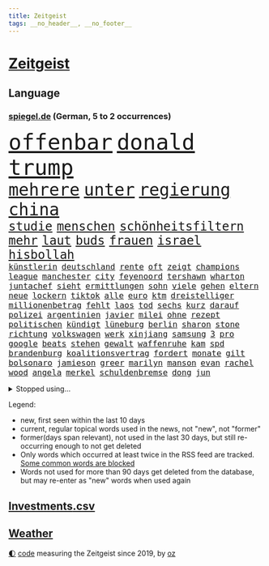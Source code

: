```yaml
---
title: Zeitgeist
tags: __no_header__, __no_footer__
---
```


# [Zeitgeist](https://oliz.io/zeitgeist/)

## Language

<h3><a href="https://www.spiegel.de" target="_blank">spiegel.de</a> (German, 5 to 2 occurrences)</h3>
<p style="font-family:monospace">
<span style="font-size:32pt"><a href="news_links.html#offenbar" class="current">offenbar</a></span>
<span style="font-size:32pt"><a href="news_links.html#donald" class="current">donald</a></span>
<span style="font-size:32pt"><a href="news_links.html#trump" class="current">trump</a></span>
<br>
<span style="font-size:25pt"><a href="news_links.html#mehrere" class="current">mehrere</a></span>
<span style="font-size:25pt"><a href="news_links.html#unter" class="current">unter</a></span>
<span style="font-size:25pt"><a href="news_links.html#regierung" class="current">regierung</a></span>
<span style="font-size:25pt"><a href="news_links.html#china" class="current">china</a></span>
<br>
<span style="font-size:18pt"><a href="news_links.html#studie" class="current">studie</a></span>
<span style="font-size:18pt"><a href="news_links.html#menschen" class="current">menschen</a></span>
<span style="font-size:18pt"><a href="news_links.html#schönheitsfiltern" class="new">schönheitsfiltern</a></span>
<span style="font-size:18pt"><a href="news_links.html#mehr" class="current">mehr</a></span>
<span style="font-size:18pt"><a href="news_links.html#laut" class="current">laut</a></span>
<span style="font-size:18pt"><a href="news_links.html#buds" class="new">buds</a></span>
<span style="font-size:18pt"><a href="news_links.html#frauen" class="current">frauen</a></span>
<span style="font-size:18pt"><a href="news_links.html#israel" class="current">israel</a></span>
<span style="font-size:18pt"><a href="news_links.html#hisbollah" class="current">hisbollah</a></span>
<br>
<span style="font-size:12pt"><a href="news_links.html#künstlerin" class="current">künstlerin</a></span>
<span style="font-size:12pt"><a href="news_links.html#deutschland" class="current">deutschland</a></span>
<span style="font-size:12pt"><a href="news_links.html#rente" class="current">rente</a></span>
<span style="font-size:12pt"><a href="news_links.html#oft" class="current">oft</a></span>
<span style="font-size:12pt"><a href="news_links.html#zeigt" class="current">zeigt</a></span>
<span style="font-size:12pt"><a href="news_links.html#champions" class="current">champions</a></span>
<span style="font-size:12pt"><a href="news_links.html#league" class="current">league</a></span>
<span style="font-size:12pt"><a href="news_links.html#manchester" class="current">manchester</a></span>
<span style="font-size:12pt"><a href="news_links.html#city" class="current">city</a></span>
<span style="font-size:12pt"><a href="news_links.html#feyenoord" class="new">feyenoord</a></span>
<span style="font-size:12pt"><a href="news_links.html#tershawn" class="new">tershawn</a></span>
<span style="font-size:12pt"><a href="news_links.html#wharton" class="new">wharton</a></span>
<span style="font-size:12pt"><a href="news_links.html#juntachef" class="new">juntachef</a></span>
<span style="font-size:12pt"><a href="news_links.html#sieht" class="current">sieht</a></span>
<span style="font-size:12pt"><a href="news_links.html#ermittlungen" class="current">ermittlungen</a></span>
<span style="font-size:12pt"><a href="news_links.html#sohn" class="current">sohn</a></span>
<span style="font-size:12pt"><a href="news_links.html#viele" class="current">viele</a></span>
<span style="font-size:12pt"><a href="news_links.html#gehen" class="current">gehen</a></span>
<span style="font-size:12pt"><a href="news_links.html#eltern" class="current">eltern</a></span>
<span style="font-size:12pt"><a href="news_links.html#neue" class="current">neue</a></span>
<span style="font-size:12pt"><a href="news_links.html#lockern" class="new">lockern</a></span>
<span style="font-size:12pt"><a href="news_links.html#tiktok" class="current">tiktok</a></span>
<span style="font-size:12pt"><a href="news_links.html#alle" class="current">alle</a></span>
<span style="font-size:12pt"><a href="news_links.html#euro" class="current">euro</a></span>
<span style="font-size:12pt"><a href="news_links.html#ktm" class="new">ktm</a></span>
<span style="font-size:12pt"><a href="news_links.html#dreistelliger" class="new">dreistelliger</a></span>
<span style="font-size:12pt"><a href="news_links.html#millionenbetrag" class="current">millionenbetrag</a></span>
<span style="font-size:12pt"><a href="news_links.html#fehlt" class="current">fehlt</a></span>
<span style="font-size:12pt"><a href="news_links.html#laos" class="new">laos</a></span>
<span style="font-size:12pt"><a href="news_links.html#tod" class="current">tod</a></span>
<span style="font-size:12pt"><a href="news_links.html#sechs" class="current">sechs</a></span>
<span style="font-size:12pt"><a href="news_links.html#kurz" class="current">kurz</a></span>
<span style="font-size:12pt"><a href="news_links.html#darauf" class="current">darauf</a></span>
<span style="font-size:12pt"><a href="news_links.html#polizei" class="current">polizei</a></span>
<span style="font-size:12pt"><a href="news_links.html#argentinien" class="current">argentinien</a></span>
<span style="font-size:12pt"><a href="news_links.html#javier" class="current">javier</a></span>
<span style="font-size:12pt"><a href="news_links.html#milei" class="current">milei</a></span>
<span style="font-size:12pt"><a href="news_links.html#ohne" class="current">ohne</a></span>
<span style="font-size:12pt"><a href="news_links.html#rezept" class="current">rezept</a></span>
<span style="font-size:12pt"><a href="news_links.html#politischen" class="current">politischen</a></span>
<span style="font-size:12pt"><a href="news_links.html#kündigt" class="current">kündigt</a></span>
<span style="font-size:12pt"><a href="news_links.html#lüneburg" class="new">lüneburg</a></span>
<span style="font-size:12pt"><a href="news_links.html#berlin" class="current">berlin</a></span>
<span style="font-size:12pt"><a href="news_links.html#sharon" class="current">sharon</a></span>
<span style="font-size:12pt"><a href="news_links.html#stone" class="current">stone</a></span>
<span style="font-size:12pt"><a href="news_links.html#richtung" class="current">richtung</a></span>
<span style="font-size:12pt"><a href="news_links.html#volkswagen" class="current">volkswagen</a></span>
<span style="font-size:12pt"><a href="news_links.html#werk" class="current">werk</a></span>
<span style="font-size:12pt"><a href="news_links.html#xinjiang" class="current">xinjiang</a></span>
<span style="font-size:12pt"><a href="news_links.html#samsung" class="current">samsung</a></span>
<span style="font-size:12pt"><a href="news_links.html#3" class="current">3</a></span>
<span style="font-size:12pt"><a href="news_links.html#pro" class="current">pro</a></span>
<span style="font-size:12pt"><a href="news_links.html#google" class="current">google</a></span>
<span style="font-size:12pt"><a href="news_links.html#beats" class="new">beats</a></span>
<span style="font-size:12pt"><a href="news_links.html#stehen" class="current">stehen</a></span>
<span style="font-size:12pt"><a href="news_links.html#gewalt" class="current">gewalt</a></span>
<span style="font-size:12pt"><a href="news_links.html#waffenruhe" class="current">waffenruhe</a></span>
<span style="font-size:12pt"><a href="news_links.html#kam" class="current">kam</a></span>
<span style="font-size:12pt"><a href="news_links.html#spd" class="current">spd</a></span>
<span style="font-size:12pt"><a href="news_links.html#brandenburg" class="current">brandenburg</a></span>
<span style="font-size:12pt"><a href="news_links.html#koalitionsvertrag" class="current">koalitionsvertrag</a></span>
<span style="font-size:12pt"><a href="news_links.html#fordert" class="current">fordert</a></span>
<span style="font-size:12pt"><a href="news_links.html#monate" class="current">monate</a></span>
<span style="font-size:12pt"><a href="news_links.html#gilt" class="current">gilt</a></span>
<span style="font-size:12pt"><a href="news_links.html#bolsonaro" class="new">bolsonaro</a></span>
<span style="font-size:12pt"><a href="news_links.html#jamieson" class="new">jamieson</a></span>
<span style="font-size:12pt"><a href="news_links.html#greer" class="new">greer</a></span>
<span style="font-size:12pt"><a href="news_links.html#marilyn" class="new">marilyn</a></span>
<span style="font-size:12pt"><a href="news_links.html#manson" class="new">manson</a></span>
<span style="font-size:12pt"><a href="news_links.html#evan" class="new">evan</a></span>
<span style="font-size:12pt"><a href="news_links.html#rachel" class="new">rachel</a></span>
<span style="font-size:12pt"><a href="news_links.html#wood" class="new">wood</a></span>
<span style="font-size:12pt"><a href="news_links.html#angela" class="current">angela</a></span>
<span style="font-size:12pt"><a href="news_links.html#merkel" class="current">merkel</a></span>
<span style="font-size:12pt"><a href="news_links.html#schuldenbremse" class="current">schuldenbremse</a></span>
<span style="font-size:12pt"><a href="news_links.html#dong" class="new">dong</a></span>
<span style="font-size:12pt"><a href="news_links.html#jun" class="new">jun</a></span>
</p>
<details>
<summary>Stopped using...</summary>
<p class="former" style="font-size:12pt">
mittelmeer(1498) entwicklungen(1496) welchem(1496) planen(1495) street(1495) zurzeit(1495) überwinden(1495) mitte(1494) portugal(1494) respekt(1494) stärken(1494) stärker(1494) 2000(1493) 6(1493) eng(1493) gelegt(1493) kündigte(1493) lastwagen(1493) mordes(1493) tschechien(1493) umwelt(1493) ungewöhnlich(1493) übersicht(1493) aufklärung(1492) erwägt(1492) fielen(1492) nationalspieler(1492) persönliche(1492) verschärfen(1492) beachten(1491) einstieg(1491) erdoğan(1491) hebt(1491) hinaus(1491) lehnen(1491) ließen(1491) räumen(1491) studierenden(1491) twitter(1491) tötet(1491) verpassen(1491) 150(1490) alexej(1490) nawalny(1490) vermehrt(1490) christine(1489) dreimal(1489) nötig(1489) tests(1489) vergeben(1489) dauerhaft(1488) plus(1488) schoss(1488) griff(1487) schweigen(1487) verfügung(1487) verteilt(1487) erfasst(1486) geflüchteten(1486) mengen(1486) pocht(1486) schlag(1486) wälder(1486) beteiligt(1485) anteil(1484) unbekannten(1484) vorsprung(1484) blockieren(1483) erlitt(1483) funktioniert(1483) toter(1483) irak(1482) jüngere(1482) netzwerk(1482) wies(1482) offensive(1481) venezuela(1481) geräte(1480) appell(1479) gebrochen(1479) gering(1479) schwierig(1479) zweimal(1478) geprägt(1477) italienischen(1477) ministerpräsidentin(1477) gaben(1476) gang(1476) anzeichen(1473) skeptisch(1473) 11(1471) spenden(1470) änderungen(1468) em(1467) top(1467) gelandet(1463) istanbul(1459) klasse(1459) freiwillig(1458) dutzend(1455) teuren(1444) ausgetragen(1434) autobahnen(1353) konservative(1335) fußballstar(1285) stundenlang(1238) verdi(1237) verbunden(1217) cup(1213) wellen(1196) kollision(1189) 700(1181) ukrainischer(1181) gewohnt(1167) irritiert(1146) grünenpolitiker(1128) zeitpunkt(1116) russisches(1100) ungewöhnliche(1100) dutzenden(1077) meta(1074) loch(1073) emotional(1066) geheimdienst(1059) ukrainer(1056) hochzeit(1050) fördern(1048) gerichte(1032) entführung(1026) schwieriger(1026) spielern(1024) emotionalen(1013) streik(1012) heißen(1005) mbappé(994) stabil(973) iranische(965) patrick(965) rezession(965) dilemma(954) wall(947) gewerkschaften(942) schwarzes(939) verhängnis(915) ehrt(912) kenia(894) tierschützer(883) veröffentlichen(881) schwimmen(875) lena(874) neustart(869) partnerin(865) verzeichnet(862) islamisten(853) kämpferisch(853) zurückhaltung(846) chinesen(844) einladung(814) lebenslange(814) frühjahr(810) tagelang(798) ernährung(794) ersetzt(787) stemmen(784) beobachter(782) emissionen(779) begegnung(778) 300000(766) kohl(748) flugabwehr(733) geheim(723) al(685) heimische(685) fahnder(681) solcher(675) viertagewoche(672) springen(669) 18jähriger(665) ständig(656) liebt(655) marode(654) bewertet(636) bär(631) uhren(630) ausflug(624) merklich(619) radfahrer(617) höhepunkt(614) hollywoodstar(602) lübeck(600) parlamentswahlen(597) protestaktion(595) angelegenheit(592) beides(592) spiegeltalk(588) 13jährige(584) linkspartei(580) staatsschutz(573) amtsinhaber(570) fisch(566) vergeltung(558) trikot(555) spektakulär(553) rechtsextremismus(551) überfahren(550) auswirken(547) zoll(547) souverän(542) hamm(538) anschlägen(537) bitter(529) herkunft(523) fürth(520) kylian(519) drastische(516) mysteriöse(515) festgestellt(505) 2013(501) rechtsruck(501) abu(491) nördlich(482) politikerinnen(482) clemens(480) zeitgleich(480) bodensee(477) heim(476) journalistin(476) islamistische(474) sicherheitsmaßnahmen(474) teuerste(467) ausbeutung(466) folter(466) unerwartete(458) kranke(456) cannabislegalisierung(454) negative(448) meyer(446) völkermord(446) rucksack(442) stieß(438) ärgert(436) zusammengebrochen(432) dient(431) vorgang(429) bayer(428) väter(427) suv(425) erwachsenen(423) gastronomie(422) getöteter(416) 1994(414) belästigt(413) auftritte(412) verheiratet(410) lebende(409) reifen(409) teslachef(407) tatverdächtiger(403) tabellenführung(398) attentat(390) kriegen(390) stimmte(389) geräumt(377) gewähren(377) terrorangriff(377) gazastreifens(376) enthält(375) beteuert(371) menschenrechte(371) tennisprofi(369) erkannt(368) recep(366) tayyip(366) club(365) eminem(363) raser(361) verschaffen(357) geräten(355) unterschätzt(355) beschuldigte(354) tim(354) haken(349) ruanda(349) bernd(342) figur(342) islamische(341) kalten(339) dfl(338) stuttgarter(336) 18jährige(334) mindestlohn(334) großstädten(333) verspätung(331) ausgedacht(326) oberverwaltungsgericht(325) konstantin(322) oma(318) stromausfall(318) österreicher(316) hannah(315) erholt(313) könige(313) high(312) viertelfinale(312) aufgedeckt(309) dahintersteckt(306) aussteigen(304) rast(303) körperlich(300) erziehung(299) cdu/csu(298) hamasführer(294) rückwirkend(293) rüsten(292) wertvolle(291) fehlenden(290) südkoreanischen(288) sap(287) indes(281) nackte(281) rundfunk(281) erobert(280) konflikts(280) terrormiliz(279) harvey(276) territorium(276) parkinson(274) gymnasium(272) leichnam(272) bunte(270) jena(269) offenbaren(269) asien(268) mitarbeiterin(266) starkoch(263) strategische(263) obst(262) sohns(260) boateng(259) digitalpakt(259) jérôme(259) witwe(259) oberhausen(258) 74(256) dein(256) auszeit(255) betrunken(255) reklamiert(255) stufe(253) unangenehme(252) apples(251) erwirken(250) bewerben(249) eingestochen(248) julija(248) kanadischen(248) nawalnaja(248) dublin(245) ausgebildet(244) wildtiere(244) fremden(243) gummibärchen(241) höchstwert(240) fing(238) heilbronn(237) tue(237) 21jähriger(236) dominanz(235) alec(233) baldwin(233) fastfoodkette(233) schöne(232) schnelles(231) gleisbett(230) bestanden(228) blamage(228) aufsichtsrat(226) drittes(226) messerangriff(223) populismus(223) antreibt(222) rar(221) kretschmann(220) präsidentschaftskandidaten(220) techkonzerne(220) spielten(219) rügen(218) schlimmsten(218) slowakei(218) knall(216) brutale(215) absurde(214) attraktiv(214) solingen(214) steine(213) entbrannt(211) escooter(211) verschleppten(211) größtes(210) mögliches(209) holz(208) unzulässig(208) fußballers(207) luftschlag(207) zehntausend(207) außergewöhnliche(206) bemühen(204) dj(204) süditalien(204) scham(203) einberufen(202) technologien(202) breitet(201) pérez(200) verbinden(197) zellen(196) telekom(195) militärischer(194) fuchs(193) mau(193) attackierte(192) betrachtet(191) unglücklich(191) entgeht(190) spiegelspitzengespräch(190) überschwänglich(190) ausgebremst(187) heizt(187) prognosen(187) anwohnern(185) straftat(185) automaten(184) stationierung(184) beckham(182) videobeweis(182) films(181) liest(181) durchbrechen(179) weibchen(178) europameister(177) kooperieren(177) anc(176) g7(176) gene(176) kanzlerschaft(175) nullerjahren(175) schärferes(175) gottschalk(174) kugeln(174) überfluss(174) bilden(173) hitzige(173) überflutete(173) lokalen(172) tischtennis(172) fernost(171) verletzen(171) weltkriegs(171) begleitung(170) auseinandersetzungen(169) emilia(169) krankenhausreif(169) planten(169) ernten(168) indopazifik(168) rutschen(168) marschieren(167) angespannte(166) hansestadt(165) schenkte(165) schnauzbart(164) giffey(163) trainierte(162) zelebriert(162) dresdner(161) vergeltungsangriff(161) kreisen(160) verschwundenen(160) autistischen(159) basel(158) langjähriger(158) diebstahls(157) sportgeschichte(157) wahlkampfauftritte(157) polizeigewalt(156) türkischer(156) koalitionen(155) rekordsumme(155) tickt(155) hunter(153) bekundet(152) love(151) sinwar(151) erobern(150) komplex(150) kurse(150) normalen(150) schusswechsel(150) tropensturm(150) mitgliedstaaten(149) autogramm(148) staatsbürgerschaft(148) neuestes(147) seltenen(147) urlaubsziel(147) usmusiker(147) dinosaurier(146) existieren(146) keir(146) perspektiven(146) starmer(146) gesteuert(145) aura(144) big(144) psychotherapie(144) räuscher(143) volkes(143) wettkämpfen(143) cruise(141) modi(141) narendra(141) sellner(141) ask(140) dschungelcamp(140) gesteinsbrocken(140) linzer(140) sprangen(140) 28jähriger(139) cocacola(139) netflixdoku(139) täuschung(139) ganzer(138) orden(138) schätzung(138) marina(137) ofen(137) gefangen(136) tatsächliche(136) usbasketballerinnen(136) zeug(136) zuge(136) leeren(135) terrorgefahr(135) 24jähriger(134) enttäuschung(134) klimafreundlicher(134) gelebt(133) günstig(133) hurrikan(133) qualitäten(133) abgelöst(132) steckte(132) verworfen(132) bekamen(131) großartige(131) nuri(131) şahin(131) 39jähriger(130) rutschte(130) transfer(130) weiterspielen(130) angelegten(128) bahnhöfen(128) boomer(128) entschädigt(128) entkam(127) wanderer(127) gewaltvorwürfen(126) hingewiesen(125) fahrerlaubnis(124) trip(124) ausgewertet(123) kampfeinsätze(123) lothar(123) offenem(123) menschlichen(122) moniert(122) rettungsschwimmer(121) verleihung(121) überzeugte(121) lindern(120) lions(120) three(120) umland(119) wildnis(119) doppelte(118) jährlich(118) verfangen(118) rekonstruiert(117) moldau(116) verkörpert(116) wappnen(116) nordwesten(115) modus(114) vermutung(114) dienstwagen(113) feminismus(111) koffer(111) reeves(111) 130(109) entdeckungen(109) notoperation(109) spiegelreporterin(109) gazakrieges(108) kreativität(108) routinen(108) wettert(108) finanzministerin(106) iron(106) 2040(105) knüpfen(105) mauert(105) ovations(105) standing(105) deutschlandweit(104) elbe(104) kolumbianischen(104) potenzielle(104) zentrales(104) angreifers(103) nationalpark(103) umarmungen(103) vizekandidaten(103) detroit(102) phil(102) bodentruppen(101) minen(101) angesteckt(100) verschärfungen(100) berchtesgaden(99) radio(99) selbstvertrauen(99) stadtfest(99) streits(99) argumentiert(98) cage(98) finger(98) gemobbt(98) lilium(98) nicolas(98) dusche(97) effekte(97) keanu(97) leichenfund(97) telefoniert(97) verfall(97) zweck(97) gangs(96) rückruf(96) weggefährten(96) begleitern(95) coronavirus(95) scheiterten(95) idol(94) 2028(93) agiert(93) drahtzieher(93) lka(93) todesursache(93) drohnenangriffen(92) gerissen(92) hinterbliebenen(92) rollt(92) 1241(91) amtskollege(91) aperol(91) dauerkrise(91) gründlich(91) nordkoreanischen(91) oberen(91) redete(91) senate(91) zweig(91) drogenkrieg(90) eben(90) obdachlose(90) schadstoffe(90) unterirdische(90) wissenschaftlich(90) drückte(89) spektakels(89) achse(88) brandanschlägen(88) staatsoberhaupt(88) valley(88) verdammte(88) annamaria(87) bassist(87) dbbauswahl(87) geländegewinne(87) kickl(87) konsens(87) unnötig(87) venezuelas(87) blendender(86) braunbär(86) bundesstaates(86) chinesin(86) flammt(86) kehrte(86) koreanischen(86) 1924(85) abschalten(85) beamtinnen(85) gefangenen(85) maduro(85) misshandlung(85) obdachlosigkeit(85) rätselt(85) sabotageakte(85) terroranschlag(85) wellenreiten(85) 27jährige(84) bizarrer(84) freundinnen(84) ortberg(84) rennens(84) vorliebe(84) wagte(84) abgebaut(83) astronomie(83) konzernchef(83) ortsbesuch(83) rätselhafter(83) urteilt(83) distanzieren(82) entführer(82) felsbrocken(82) insolventen(82) reiten(82) schönstem(82) teck(82) trübsinn(82) verabredet(82) allgemeinen(81) colin(81) cybermobbing(81) farrell(81) generieren(81) haucht(81) mecklenburgvorpommerns(81) meteorit(81) preisgeld(81) sauberem(81) watson(81) gechattet(80) grausiger(80) neumann(80) neutralität(80) portugals(80) schlagartig(80) straflager(80) substanzen(80) trophäe(80) äußere(80) flieht(79) haniyyeh(79) islamfeindliche(79) lick(79) bari(78) eskalationen(78) hamaschef(78) hamaschefs(78) moscheen(78) sohnes(78) unterhaltung(78) bevorzugt(77) danny(77) füllt(77) großbrand(77) heimdebüt(77) kurzzeitig(77) riskant(77) schuster(77) 48jährige(76) berufliche(76) pestizide(76) quartalszahlen(76) dürr(75) explizit(75) fernsehkoch(75) morden(75) registrieren(75) 71jährige(74) allgemeine(74) nämlich(74) wiegen(74) aktienmarkt(73) beeindruckte(73) temperatur(73) yahya(73) bauarbeiten(72) fitch(72) gelangt(72) lautstark(72) leonie(72) polnischer(72) unterwandert(72) zugriff(72) bundeswehrkaserne(71) dankesrede(71) emmerich(71) gewaltverbrechens(71) krüger(71) monarchen(71) mpox(71) umgezogen(71) unwahrheiten(71) variante(71) ausfuhren(70) beeinflussung(70) bekanntheit(70) fläche(70) freiburger(70) mescal(70) montana(70) mpoxvariante(70) rückten(70) unbemerkt(70) vorantrieb(70) altar(69) bückte(69) einmarsch(69) eventuell(69) exporteure(69) instant(69) südlibanon(69) topspiel(69) zimtschnecken(69) ökologischen(69) backofen(68) beratungsunternehmen(68) bundesbildungsministerin(68) enthoben(68) hassan(68) mörderin(68) parallelen(68) slot(68) ukrainisches(68) fliegenpilzgift(67) sportwagen(67) up(67) amtes(66) bezeichnen(66) bibliothek(66) catania(66) florentina(66) holzinger(66) hochverrats(65) ostallgäu(65) starregisseur(65) campingbus(64) dortmunder(64) dürren(64) ratifiziert(64) schiebetüren(64) container(63) cybertruck(63) drohnenvideo(63) erlass(63) explodiert(63) fördert(63) kette(63) nähern(63) vorantreiben(63) friedrichshafen(62) mittelklasse(62) nehme(62) bezichtigt(61) burger(61) gebannt(61) motherfucker(61) osaka(61) patient(61) schmidbauer(61) synagoge(61) warb(61) alarmierten(60) chefarzt(60) deichmann(60) kollaps(60) kopftuch(60) trudeau(60) ungewiss(60) usgeneral(60) verbrennerpkw(60) anbau(59) anzahl(59) auszusetzen(59) biografie(59) elektrisiert(59) nächtlichen(59) reif(59) sobald(59) vorzeitige(59) abschiebepolitik(58) baseballlegende(58) erleichterte(58) höherer(58) internationalem(58) kurzerhand(58) neunziger(58) sommerhaus(58) verwickelt(58) zorniger(58) überlebenskampf(58) angeschossen(57) faschisten(57) hering(57) schädel(57) solingenanschlag(57) sunset(57) vormonat(57) überarbeitet(57) überfischung(57) gonzález(56) jobbörse(56) kloeppel(56) reiner(56) wohnkosten(56) autors(55) betrieben(55) hasenhüttl(55) inflationsrate(55) stränden(55) wunden(55) gespann(54) jeffrey(54) raumfahrtunternehmen(54) slam(54) britannia(53) colapinto(53) macho(53) schätzen(53) wettanbieter(53) entnommen(52) gelesen(52) getötete(52) leihmutterschaft(52) verflogen(52) ermutigen(51) posierte(51) wissenschaftlerin(51) demografie(50) geklaute(50) hofiert(50) hoppenstedt(50) landesweiter(50) bedürfnisse(49) flugsaurier(49) fossilien(49) grammygewinner(49) jim(49) medienwissenschaftler(49) spiegelinterview(49) verüben(49) berichterstattung(48) iab(48) schummeln(48) spaltet(48) unobericht(48) vorhergesagt(48) apprentice(47) konsulat(47) landschaften(47) liebesbrief(47) series(47) teilzeit(47) tägliche(47) ölpest(47) adrian(46) arbeitgebern(46) nackten(46) quarterback(46) wiederauflage(46) hoffnungslos(45) putsch(45) ragen(45) startschuss(45) amateuraufnahmen(44) schlugen(44) zufriedener(44) 1200(43) büsche(43) falschbehauptung(43) kansas(43) lahmt(43) machete(43) profikarriere(43) umarmt(43) verstörte(43) bühnen(42) dreieck(42) sicherheitsrat(42) tarifvertrag(42) teilstücke(42) ursprung(42) verletzungspause(42) achillessehne(41) analysten(41) clark(41) ecuador(41) hobby(41) jets(41) maximal(41) megastar(41) mutmaßlichem(41) schlagerstar(41) strandkörbe(41) waldflächen(41) fünftel(40) geistliche(40) pendler(40) tagebucheinträgen(40) unerlaubte(40) designer(39) hoden(39) neymar(39) veraltet(39) bentheim(38) bösen(38) dokumenten(38) freddie(38) kräften(38) landstriche(38) terrorverdächtigen(38) vorbestrafter(38) abschlag(37) beach(37) josefine(37) part(37) putschversuch(37) stärkster(37) westens(37) anzeigen(36) boniface(36) eineinhalb(36) félix(36) leverkusens(36) mlb(36) reichten(36) streitigkeiten(36) verantwortet(36) wnba(36) 19jährige(35) antisemitismusstreit(35) chinageschäft(35) deuter(35) formel1rennen(35) hape(35) kerkeling(35) munitionsdepot(35) ortlieb(35) pickup(35) rucksäcke(35) schalkes(35) schwaches(35) strände(35) unruhig(35) urrutia(35) usedom(35) vaude(35) volkskanzler(35) astronomen(34) ausgeweiteten(34) einreiseversuche(34) freies(34) gewordenen(34) kelly(34) fdppolitikerin(33) geländewagen(33) liberty(33) maisfeld(33) marieagnes(33) ohtani(33) rätselhaft(33) shohei(33) tags(33) auktion(32) djs(32) geschadet(32) grenzkontrolle(32) insolvenzverwalter(32) lanka(32) moers(32) raphael(32) sri(32) verschärfte(32) walter(32) antónio(31) freeman(31) gesungen(31) ludwigshafener(31) neuwagen(31) pizza(31) rauchen(31) wettbewerbs(31) anrainer(30) bananen(30) debattieren(30) hörgeräte(30) sexualverbrechen(30) winterzeit(30) zeitumstellung(30) augenlicht(29) hamasmassakers(29) lernstress(29) nasrallah(29) nuzzi(29) unattraktiver(29) yorkmagazin(29) ängste(29) bundesweite(28) oper(28) regierungssitz(28) strafzettel(28) herbstlichen(27) nazizeit(27) ohrwurm(27) tabellenspitze(27) umdenken(27) veranstaltungen(27) breuer(26) gemischten(26) leonard(26) semesterstart(26) sterbehilfe(26) wille(26) brille(25) einmischung(25) houston(25) hörhilfe(25) marburgvirus(25) antoine(24) artensterben(24) atomanlagen(24) erfolgsautorin(24) ertrinken(24) händen(24) misshandlungen(24) vorsorglich(24) wirtschaftssenatorin(24) beinen(23) fayed(23) heimfans(23) mcdonald’s(23) mikati(23) najib(23) neuseeländer(23) punk(23) ungeschlagen(23) durchführen(22) israellibanonkonflikt(22) menschenrechtsaktivistin(22) spirale(22) akute(21) bamberg(21) destabilisieren(21) entblößt(21) klubwm(21) pilzsammler(21) prescht(21) rentenpaket(21) siebenjährige(21) unterzieht(21) wmfinale(21) eingenommen(20) erkrankten(20) kampfes(20) kurskorrektur(20) ostens(20) rüstungsdeals(20) schränkt(20) songwriter(20) stromausfälle(20) cyberattacken(19) folgenden(19) stagniert(19) usnationalpark(19) irrsinn(18) satellitendaten(18) truppenbewegungen(18) unterschrift(18) uwe(18) verzweifeln(18) wichser(18) zusätzlich(18) 7000(17) aufgebrummt(17) beschaffen(17) bezirk(17) flugtaxistartup(17) hafenarbeiter(17) irischen(17) kriegswaffen(17) schockierende(17) siegfried(17) eintrag(16) geschichtsbücher(16) glückliche(16) hamasopfer(16) naiv(16) priesterin(16) sancta(16) umweltaktivistin(16) vorwoche(16) friedländer(15) gedeckt(15) kifirma(15) qualifiziert(15) rekordjagd(15) rekordniveau(15) wiederauferstehen(15) wohlwollend(15) wovon(15) anzüglichen(14) brother(14) geschieht(14) kochsalzlösung(14) lieferprobleme(14) promi(14) teslas(14) zuwanderer(14) kategorien(13) prediger(13) scout(13) wirbelstürme(13) erzählungen(12) geschickteste(12) mehrkosten(12) ruin(12) umkrempeln(12) vierköpfige(12) zehen(12) bibel(11) herkunftsländer(11) topverdiener(11)
</p>
</details>
<p>Legend:
<ul>
<li><span class="new">new</span>, first seen within the last 10 days</li>
<li><span class="current">current</span>, regular topical words used in the news, not "new", not "former"</li>
<li><span class="former">former(days span relevant)</span>, not used in the last 30 days, but still re-occurring enough to not get deleted</li>
<li>Only words which occurred at least twice in the RSS feed are tracked. <a href="language/filters.py">Some common words are blocked</a></li>
<li>Words not used for more than 90 days get deleted from the database, but may re-enter as "new" words when used again</li>
</ul>
</p>

## [Investments](investments.html)[.csv](investments.csv)

## [Weather](weather.html)

<footer>
<a href="javascript:toggleTheme()" class="nav">🌓</a>
<a href="https://github.com/ooz/zeitgeist">code</a> measuring the Zeitgeist since 2019, by <a href="https://oliz.io">oz</a>
</footer>
